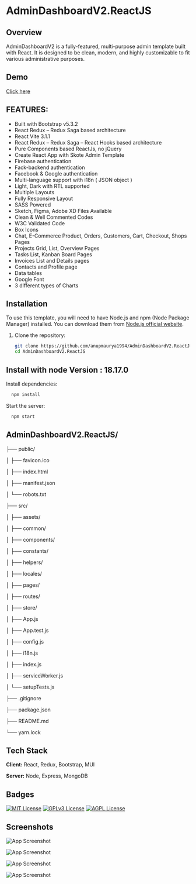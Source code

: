 # AdminDashboardV2.ReactJS

## Overview

AdminDashboardV2 is a fully-featured, multi-purpose admin template built with React. It is designed to be clean, modern, and highly customizable to fit various administrative purposes.

## Demo

[Click here](https://admin-panel-skote.netlify.app/)


## FEATURES:

- Built with Bootstrap v5.3.2
- React Redux – Redux Saga based architecture
- React Vite 3.1.1
- React Redux – Redux Saga – React Hooks based architecture
- Pure Components based ReactJs, no jQuery
- Create React App with Skote Admin Template
- Firebase authentication
- Fack-backend authentication
- Facebook & Google authentication
- Multi-language support with i18n ( JSON object )
- Light, Dark with RTL supported
- Multiple Layouts
- Fully Responsive Layout
- SASS Powered
- Sketch, Figma, Adobe XD Files Available
- Clean & Well Commented Codes
- W3C Validated Code
- Box Icons
- Chat, E-Commerce Product, Orders, Customers, Cart, Checkout, Shops Pages
- Projects Grid, List, Overview Pages
- Tasks List, Kanban Board Pages
- Invoices List and Details pages
- Contacts and Profile page
- Data tables
- Google Font
- 3 different types of Charts

## Installation

To use this template, you will need to have Node.js and npm (Node Package Manager) installed. You can download them from [Node.js official website](https://nodejs.org/).

1. Clone the repository:

   ```bash
   git clone https://github.com/anupmaurya1994/AdminDashboardV2.ReactJS.git
   cd AdminDashboardV2.ReactJS
   ```

## Install with node Version : 18.17.0

Install dependencies:
```bash
  npm install
```

Start the server:
```bash
  npm start
```

## AdminDashboardV2.ReactJS/
├── public/

│   ├── favicon.ico

│   ├── index.html

│   ├── manifest.json

│   └── robots.txt

├── src/

│   ├── assets/

│   ├── common/

│   ├── components/

│   ├── constants/

│   ├── helpers/

│   ├── locales/

│   ├── pages/

│   ├── routes/

│   ├── store/

│   ├── App.js

│   ├── App.test.js

│   ├── config.js

│   ├── i18n.js

│   ├── index.js

│   ├── serviceWorker.js

│   └── setupTests.js

├── .gitignore

├── package.json

├── README.md

└── yarn.lock

## Tech Stack

**Client:** React, Redux, Bootstrap, MUI

**Server:** Node, Express, MongoDB

## Badges

[![MIT License](https://img.shields.io/badge/License-MIT-green.svg)](https://choosealicense.com/licenses/mit/)
[![GPLv3 License](https://img.shields.io/badge/License-GPL%20v3-yellow.svg)](https://opensource.org/licenses/)
[![AGPL License](https://img.shields.io/badge/license-AGPL-blue.svg)](http://www.gnu.org/licenses/agpl-3.0)


## Screenshots

![App Screenshot](https://github.com/anupmaurya1994/AdminDashboardV2.ReactJS/blob/main/src/assets/demo/dashboard.png)

![App Screenshot](https://github.com/anupmaurya1994/AdminDashboardV2.ReactJS/blob/main/src/assets/demo/sign.png)

![App Screenshot](https://github.com/anupmaurya1994/AdminDashboardV2.ReactJS/blob/main/src/assets/demo/language.png)

![App Screenshot](https://github.com/anupmaurya1994/AdminDashboardV2.ReactJS/blob/main/src/assets/demo/landingpage.png)
